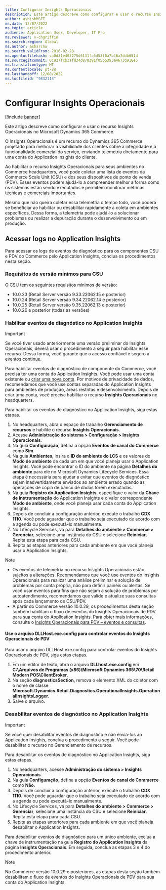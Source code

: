 ```yaml
---
title: Configurar Insights Operacionais
description: Este artigo descreve como configurar e usar o recurso Insights Operacionais no Microsoft Dynamics 365 Commerce.
author: ashishMSFT
ms.date: 12/07/2022
ms.topic: article
audience: Application User, Developer, IT Pro
ms.reviewer: v-chgriffin
ms.search.region: Global
ms.author: asharchw
ms.search.validFrom: 2016-02-28
ms.openlocfilehash: ca0d31e403275d6131fa6d53f0a7b46a7ddb651d
ms.sourcegitcommit: 0c927fcb3afd34d870391f05b5393a4673d916e5
ms.translationtype: HT
ms.contentlocale: pt-BR
ms.lasthandoff: 12/08/2022
ms.locfileid: "9832113"
---
```

# <a name="set-up-operational-insights"></a>Configurar Insights Operacionais

[!include [banner](../includes/banner.md)]

Este artigo descreve como configurar e usar o recurso Insights Operacionais no Microsoft Dynamics 365 Commerce.

O Insights Operacionais é um recurso do Dynamics 365 Commerce projetado para melhorar a visibilidade dos clientes sobre a integridade e a funcionalidade comercial do serviço, enviando telemetria diretamente para uma conta do Application Insights do cliente.

Ao habilitar o recurso Insights Operacionais para seus ambientes no Commerce headquarters, você pode coletar uma lista de eventos da Commerce Scale Unit (CSU) e dos seus dispositivos de ponto de venda (PDV). Esses eventos podem ajudá-lo a compreender melhor a forma como os sistemas estão sendo executados e permitem monitorar métricas técnicas e comerciais importantes.

Mesmo que não queira coletar essa telemetria o tempo todo, você poderá se beneficiar ao habilitar ou desabilitar rapidamente a coleta em ambientes específicos. Dessa forma, a telemetria pode ajudá-lo a solucionar problemas ou realizar a depuração durante o desenvolvimento ou em produção.

## <a name="access-logs-in-application-insights"></a>Acessar logs no Application Insights

Para acessar os logs de eventos de diagnóstico para os componentes CSU e PDV do Commerce pelo Application Insights, conclua os procedimentos nesta seção.

### <a name="minimum-version-requirements-for-csu"></a>Requisitos de versão mínimos para CSU

O CSU tem os seguintes requisitos mínimos de versão:

- 10.0.23 (Retail Server versão 9.33.22062.15 e posterior)
- 10.0.24 (Retail Server versão 9.34.22062.14 e posterior)
- 10.0.25 (Retail Server versão 9.35.22062.13 e posterior)
- 10.0.26 e posterior (todas as versões)

### <a name="enable-diagnostic-events-in-application-insights"></a>Habilitar eventos de diagnóstico no Application Insights

> [!IMPORTANT]
> Se você tiver usado anteriormente uma versão preliminar do Insights Operacionais, deverá usar o procedimento a seguir para habilitar esse recurso. Dessa forma, você garante que o acesso confiável e seguro a eventos continue.

Para habilitar eventos de diagnóstico de componente do Commerce, você precisa ter uma conta do Application Insights. Você pode usar uma conta existente ou [criar uma nova conta](/azure/azure-monitor/app/create-workspace-resource#create-workspace-based-resource). Por motivos de privacidade de dados, recomendamos que você use contas separadas do Application Insights para ambientes de produção, áreas restritas e desenvolvimento. Depois de criar uma conta, você precisa habilitar o recurso **Insights Operacionais** no headquarters.

Para habilitar os eventos de diagnóstico no Application Insights, siga estas etapas.

1. No headquarters, abra o espaço de trabalho **Gerenciamento de recursos** e habilite o recurso **Insights Operacionais**.
1. Acesse **Administração do sistema \> Configuração \> Insights Operacionais**.
1. Na guia **Configuração**, defina a opção **Eventos de canal do Commerce** como **Sim**.
1. Na guia **Ambientes**, insira o **ID do ambiente do LCS** e os valores do **Modo de ambiente** de cada um em que você planeja usar o Application Insights. Você pode encontrar o ID do ambiente na página **Detalhes do ambiente** para ele no Microsoft Dynamics Lifecycle Services. Essa etapa é necessária para ajudar a evitar que eventos de diagnóstico sejam inadvertidamente enviados ao ambiente errado quando as operações de cópia de banco de dados forem executadas.
1. Na guia **Registro do Application Insights**, especifique o valor da **Chave de instrumentação** do Application Insights e o valor correspondente **Modo de ambiente**, onde você planeja usar cada conta do Application Insights.
1. Depois de concluir a configuração anterior, execute o trabalho **CDX 1110**. Você pode aguardar que o trabalho seja executado de acordo com a agenda ou pode executá-lo manualmente.
1. No Lifecycle Services, vá para **Detalhes do ambiente \> Commerce \> Gerenciar**, selecione uma instância do CSU e selecione **Reiniciar**. Repita esta etapa para cada CSU.
1. Repita as etapas anteriores para cada ambiente em que você planeja usar o Application Insights.

> [!NOTE]
> - Os eventos de telemetria no recurso Insights Operacionais estão sujeitos a alterações. Recomendamos que você use eventos do Insights Operacionais para realizar uma análise preliminar e solução de problemas por conta própria, não para definir painéis ou alertas. Se você usar eventos para fins que não sejam a solução de problemas por autoatendimento, recomendamos que valide e atualize suas consultas após cada lançamento de CSU/PDV.
> - A partir do Commerce versão 10.0.29, os procedimentos desta seção também habilitam o fluxo de eventos do Insights Operacionais de PDV para sua conta do Application Insights. Para obter mais informações, consulte o [Insights Operacionais para PDV – eventos e consultas](https://download.microsoft.com/download/9/2/b/92be35b0-0e24-4a4d-940d-6f4db29791c0/Operational-Insights-Commerce-POS-events-queries.pdf).

#### <a name="use-the-dllhostexeconfig-file-to-control-pos-operational-insights-events"></a>Use o arquivo DLLHost.exe.config para controlar eventos do Insights Operacionais de PDV

Para usar o arquivo DLLHost.exe.config para controlar eventos do Insights Operacionais de PDV, siga estas etapas.

1. Em um editor de texto, abra o arquivo **DLLhost.exe.config** em **C:\\Arquivos de Programas (x86)\\Microsoft Dynamics 365\\70\\Retail Modern POS\\ClientBroker**.
1. Na seção **diagnosticsSection**, remova o elemento XML do coletor com o nome de classe **Microsoft.Dynamics.Retail.Diagnostics.OperationalInsights.OperationalInsightsLogger**.
1. Salve o arquivo.

### <a name="disable-diagnostic-events-in-application-insights"></a>Desabilitar eventos de diagnóstico no Application Insights

> [!IMPORTANT]
> Se você quer desabilitar eventos de diagnóstico e não enviá-los ao Application Insights, conclua o procedimento a seguir. Você pode desabilitar o recurso no Gerenciamento de recursos.

Para desabilitar os eventos de diagnóstico no Application Insights, siga estas etapas.

1. No headquarters, acesse **Administração do sistema \> Insights Operacionais**.
1. Na guia **Configuração**, defina a opção **Eventos de canal do Commerce** como **Não**.
1. Depois de concluir a configuração anterior, execute o trabalho **CDX 1110**. Você pode aguardar que o trabalho seja executado de acordo com a agenda ou pode executá-lo manualmente.
1. No Lifecycle Services, vá para **Detalhes do ambiente \> Commerce \> Gerenciar**, selecione uma instância do CSU e selecione **Reiniciar**. Repita esta etapa para cada CSU.
1. Repita as etapas anteriores para cada ambiente em que você planeja desabilitar o Application Insights.

Para desabilitar eventos de diagnóstico para um único ambiente, exclua a chave de instrumentação na guia **Registro do Application Insights** da página **Insights Operacionais**. Em seguida, conclua as etapas 3 e 4 do procedimento anterior.

> [!NOTE]
> No Commerce versão 10.0.29 e posteriores, as etapas desta seção também desabilitam o fluxo de eventos do Insights Operacionais de PDV para sua conta do Application Insights. 
